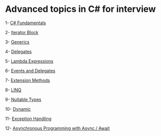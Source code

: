 # Advanced topics in C# for interview

1- [C# Fundamentals](https://github.com/AlexandreYembo/study-training/blob/master/csharp/csharp-fundamentals.md) 

2- [Iterator Block](https://github.com/AlexandreYembo/study-training/blob/master/csharp/iterator-block.md)

3- [Generics](https://github.com/AlexandreYembo/study-training/blob/master/csharp/generics.md)

4- [Delegates](https://github.com/AlexandreYembo/study-training/blob/master/csharp/delegates.md)

5- [Lambda Expressions](https://github.com/AlexandreYembo/study-training/blob/master/csharp/lambda-expressions.md)

6- [Events and Delegates](https://github.com/AlexandreYembo/study-training/blob/master/csharp/events_and_delegates.md)

7- [Extension Methods](https://github.com/AlexandreYembo/study-training/blob/master/csharp/extension-methods.md)

8- [LINQ](https://github.com/AlexandreYembo/study-training/blob/master/csharp/linq.md)

9- [Nullable Types](https://github.com/AlexandreYembo/study-training/blob/master/csharp/nullable-types.md)

10- [Dynamic](https://github.com/AlexandreYembo/study-training/blob/master/csharp/dynamic.md)

11- [Exception Handling](https://github.com/AlexandreYembo/study-training/blob/master/csharp/exception-handling.md)

12- [Asynchronous Programming with Async / Await](https://github.com/AlexandreYembo/study-training/blob/master/csharp/async-await.md)
